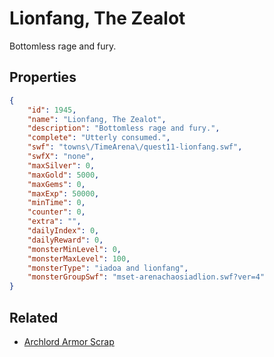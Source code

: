 # Lionfang, The Zealot

Bottomless rage and fury.

## Properties

```json
{
    "id": 1945,
    "name": "Lionfang, The Zealot",
    "description": "Bottomless rage and fury.",
    "complete": "Utterly consumed.",
    "swf": "towns\/TimeArena\/quest11-lionfang.swf",
    "swfX": "none",
    "maxSilver": 0,
    "maxGold": 5000,
    "maxGems": 0,
    "maxExp": 50000,
    "minTime": 0,
    "counter": 0,
    "extra": "",
    "dailyIndex": 0,
    "dailyReward": 0,
    "monsterMinLevel": 0,
    "monsterMaxLevel": 100,
    "monsterType": "iadoa and lionfang",
    "monsterGroupSwf": "mset-arenachaosiadlion.swf?ver=4"
}
```

## Related

- [Archlord Armor Scrap](../items/20906-archlord-armor-scrap.md)

